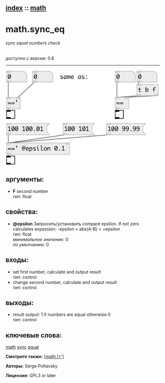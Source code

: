 [index](index.html) :: [math](category_math.html)
---

# math.sync_eq

###### sync equal numbers check

*доступно с версии:* 0.8

---




[![example](../examples/img/math.sync_eq.jpg)](../examples/pd/math.sync_eq.pd)



## аргументы:

* **F**
second number<br>
_тип:_ float<br>





## свойства:

* **@epsilon** 
Запросить/установить compare epsilon. If not zero calculates expession: -epsilon &lt; abs(A-B) &lt;
+epsilon<br>
_тип:_ float<br>
_минимальное значение:_ 0<br>
_по умолчанию:_ 0<br>



## входы:

* set first number, calculate and output result<br>
_тип:_ control
* change second number, calculate and output result<br>
_тип:_ control



## выходы:

* result output: 1 if numbers are equal otherwise 0<br>
_тип:_ control



## ключевые слова:

[math](keywords/math.html)
[sync](keywords/sync.html)
[equal](keywords/equal.html)



**Смотрите также:**
[\[math.!=&#39;\]](math.%21%3D%27.html)




**Авторы:** Serge Poltavsky




**Лицензия:** GPL3 or later





